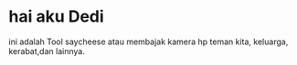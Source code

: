 # hai aku Dedi
ini adalah Tool saycheese atau membajak kamera hp teman kita, keluarga, kerabat,dan lainnya.

